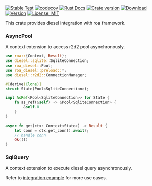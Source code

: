 [![Stable Test](https://github.com/Hexilee/roa/workflows/Stable%20Test/badge.svg)](https://github.com/Hexilee/roa/actions)
[![codecov](https://codecov.io/gh/Hexilee/roa/branch/master/graph/badge.svg)](https://codecov.io/gh/Hexilee/roa)
[![Rust Docs](https://docs.rs/roa-diesel/badge.svg)](https://docs.rs/roa-diesel)
[![Crate version](https://img.shields.io/crates/v/roa-diesel.svg)](https://crates.io/crates/roa-diesel)
[![Download](https://img.shields.io/crates/d/roa-diesel.svg)](https://crates.io/crates/roa-diesel)
[![Version](https://img.shields.io/badge/rustc-1.40+-lightgray.svg)](https://blog.rust-lang.org/2019/12/19/Rust-1.40.0.html)
[![License: MIT](https://img.shields.io/badge/License-MIT-yellow.svg)](https://github.com/Hexilee/roa/blob/master/LICENSE)

This crate provides diesel integration with roa framework.

### AsyncPool
A context extension to access r2d2 pool asynchronously.

```rust
use roa::{Context, Result};
use diesel::sqlite::SqliteConnection;
use roa_diesel::Pool;
use roa_diesel::preload::*;
use diesel::r2d2::ConnectionManager;

#[derive(Clone)]
struct State(Pool<SqliteConnection>);

impl AsRef<Pool<SqliteConnection>> for State {
    fn as_ref(&self) -> &Pool<SqliteConnection> {
        &self.0
    }
}

async fn get(ctx: Context<State>) -> Result {
    let conn = ctx.get_conn().await?;
    // handle conn
    Ok(())
}
```

### SqlQuery
A context extension to execute diesel query asynchronously.

Refer to [integration example](https://github.com/Hexilee/roa/tree/master/integration/diesel-example)
for more use cases.
